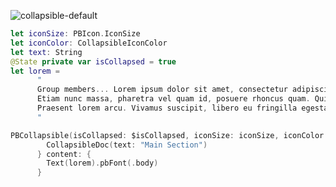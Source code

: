 ![collapsible-default](https://github.com/powerhome/playbook/assets/54749071/3e97095b-f6bb-45b7-bd33-99ebde0d40fd)


```swift
let iconSize: PBIcon.IconSize
let iconColor: CollapsibleIconColor
let text: String
@State private var isCollapsed = true
let lorem =
      "
      Group members... Lorem ipsum dolor sit amet, consectetur adipiscing elit. In vel erat sed purus hendrerit vive.
      Etiam nunc massa, pharetra vel quam id, posuere rhoncus quam. Quisque imperdiet arcu enim, nec aliquet justo.
      Praesent lorem arcu. Vivamus suscipit, libero eu fringilla egestas, orci urna commodo arcu, vel gravida turpis.
      "

PBCollapsible(isCollapsed: $isCollapsed, iconSize: iconSize, iconColor: iconColor) {
        CollapsibleDoc(text: "Main Section")
      } content: {
        Text(lorem).pbFont(.body)
      }

```
